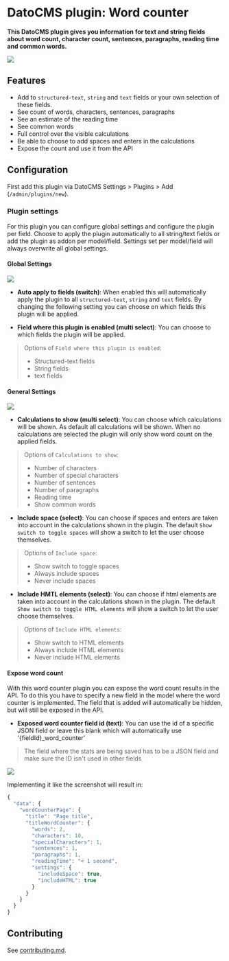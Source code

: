 # DatoCMS plugin: Word counter

**This DatoCMS plugin gives you information for text and string fields about word count, character count, sentences, paragraphs, reading time and common words.**

![](https://github.com/voorhoede/datocms-plugin-word-counter/raw/main/docs/word-counter.png)

## Features

* Add to `structured-text`, `string` and `text` fields or your own selection of these fields.
* See count of words, characters, sentences, paragraphs
* See an estimate of the reading time
* See common words
* Full control over the visible calculations
* Be able to choose to add spaces and enters in the calculations
* Expose the count and use it from the API

## Configuration

First add this plugin via DatoCMS Settings > Plugins > Add (`/admin/plugins/new`).

### Plugin settings

For this plugin you can configure global settings and configure the plugin per field. Choose to apply the plugin automatically to all string/text fields or add the plugin as addon per model/field. Settings set per model/field will always overwrite all global settings.

#### **Global Settings**

![](https://github.com/voorhoede/datocms-plugin-word-counter/raw/main/docs/word-counter-global-settings.png)

- **Auto apply to fields (switch)**: When enabled this will automatically apply the plugin to all `structured-text`, `string` and `text` fields.
By changing the following setting you can choose on which fields this plugin will be applied.

- **Field where this plugin is enabled (multi select)**: You can choose to which fields the plugin will be applied.

> Options of `Field where this plugin is enabled`:
> * Structured-text fields
> * String fields
> * text fields

#### **General Settings**

![](https://github.com/voorhoede/datocms-plugin-word-counter/raw/main/docs/word-counter-general-settings.png)

- **Calculations to show (multi select)**: You can choose which calculations will be shown. As default all calculations will be shown. When no calculations are selected the plugin will only show word count on the applied fields.

> Options of `Calculations to show`:
> * Number of characters
> * Number of special characters
> * Number of sentences
> * Number of paragraphs
> * Reading time
> * Show common words

- **Include space (select)**: You can choose if spaces and enters are taken into account in the calculations shown in the plugin. The default `Show switch to toggle spaces` will show a switch to let the user choose themselves.

> Options of `Include space`:
> * Show switch to toggle spaces
> * Always include spaces
> * Never include spaces

- **Include HMTL elements (select)**: You can choose if html elements are taken into account in the calculations shown in the plugin. The default `Show switch to toggle HTML elements` will show a switch to let the user choose themselves.

> Options of `Include HTML elements`:
> * Show switch to HTML elements
> * Always include HTML elements
> * Never include HTML elements

#### **Expose word count**

With this word counter plugin you can expose the word count results in the API. To do this you have to specify a new field in the model where the word counter is implemented. The field that is added will automatically be hidden, but will still be exposed in the API.

- **Exposed word counter field id (text)**: You can use the id of a specific JSON field or leave this blank which will automatically use '{fieldId}_word_counter'

> The field where the stats are being saved has to be a JSON field and make sure the ID isn't used in other fields

![](https://github.com/voorhoede/datocms-plugin-word-counter/raw/main/docs/word-counter-expose.png)

Implementing it like the screenshot will result in:
```javascript
{
  "data": {
    "wordCounterPage": {
      "title": "Page title",
      "titleWordCounter": {
        "words": 2,
        "characters": 10,
        "specialCharacters": 1,
        "sentences": 1,
        "paragraphs": 1,
        "readingTime": "< 1 second",
        "settings": {
          "includeSpace": true,
          "includeHTML": true
        }
      }
    }
  }
}
```

## Contributing

See [contributing.md](https://github.com/voorhoede/datocms-plugin-word-counter/blob/main/contributing.md).
